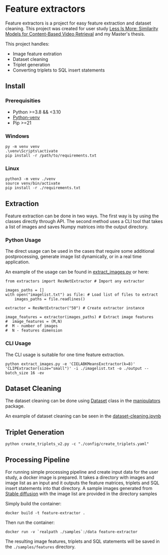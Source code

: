 # Feature extractors

Feature extractors is a project for easy feature extraction and dataset cleaning.
This project was created for user study [Less Is More: Similarity Models for Content-Based Video Retrieval](https://doi.org/10.1007/978-3-031-27818-1_5) and my Master's thesis.

This project handles:

* Image feature extration
* Dataset cleaning
* Triplet generation
* Converting triplets to SQL insert statements

## Install

### Prerequisities

 - Python >=3.8 && <3.10
 - [Python-venv](https://packaging.python.org/en/latest/guides/installing-using-pip-and-virtual-environments/#creating-a-virtual-environment)
 - Pip >=21

### Windows
```
py -m venv venv
.\venv\Scripts\activate
pip install -r /path/to/requirements.txt
```

### Linux
```
python3 -m venv ./venv
source venv/bin/activate
pip install -r ./requirements.txt
```

## Extraction

Feature extraction can be done in two ways. The first way is by using the classes directly through API.
The second method uses a CLI tool that takes a list of images and saves Numpy matrices into the output directory.

### Python Usage

The direct usage can be used in the cases that require some additional postprocessing, generate image list dynamically,
or in a real time application.

An example of the usage can be found in [extract_images.py](extract_images.html) or here:

```
from extractors import ResNetExtractor # Import any extractor

images_paths = []
with open("imagelist.txt") as file: # Load list of files to extract
    images_paths = file.readlines()

extractor = ResNetExtractor("50") # Create extractor instance

image_features = extractor(images_paths) # Extract image features
#  image_features = (M,N)
#  M - number of images
#  N - features dimension
```

### CLI Usage

The CLI usage is suitable for one time feature extraction.

```
python extract_images.py -e 'CIELABKMeansExctractor(k=8)' 'CLIPExtractor(size="small")' -i ./imagelist.txt -o ./output --batch_size 16 -ev
```

## Dataset Cleaning

The dataset cleaning can be done using [Dataset](manipulators.html#manipulators.dataset.Dataset) class in the [manipulators](manipulators.html) package.

An example of dataset cleaning can be seen in the [dataset-cleaning.ipynb](https://github.com/Anophel/feature-extractor/blob/master/dataset_cleaning.ipynb)

## Triplet Generation



```
python create_triplets_v2.py -c "./config/create_triplets.yaml"
```

## Processing Pipeline

For running simple processing pipeline and create input data for the user study, a docker image is prepared.
It takes a directory with images and image list as an input and it outputs the feature matrices, triplets
and SQL insert statements into that directory. A sample images generated from [Stable diffusion](https://huggingface.co/spaces/stabilityai/stable-diffusion) with the image list are provided in the directory samples

Simply build the container:

```
docker build -t feature-extractor .
```

Then run the container:

```
docker run -v `realpath ./samples`:/data feature-extractor
```

The resulting image features, triplets and SQL statements will be saved in the `./samples/features` directory.

